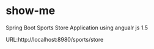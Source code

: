 # show-me

Spring Boot Sports Store Application using angualr js 1.5

URL:http://localhost:8980/sports/store
